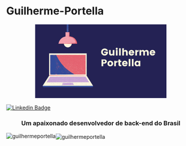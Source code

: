 # Guilherme-Portella
<p align="center">
  <img src="https://github.com/GuilhermePortella/Guilherme-Portella/blob/main/NickName.png?raw=true" width="350">
 </p>

[![Linkedin Badge](https://img.shields.io/badge/-LinkedIn-blue?style=flat-square&logo=Linkedin&logoColor=white&link=https://www.linkedin.com/in/guilhermeportella-1997a008/)](https://www.linkedin.com/in/guilhermeportella-1997a008/)
<h3 align = "center"> Um apaixonado desenvolvedor de back-end do Brasil </h3>


<p> <img align = "left" src = "https://github-readme-stats.vercel.app/api/top-langs?username=guilhermeportella&show_icons=true&locale=en&layout=compact" alt = "guilhermeportella" /> </p>
<p> <img align = "center" src = "https://github-readme-stats.vercel.app/api?username=guilhermeportella&show_icons=true&locale=en" alt = "guilhermeportella" /> </p>
